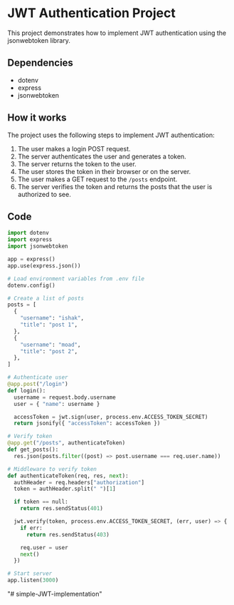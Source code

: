 # JWT Authentication Project

This project demonstrates how to implement JWT authentication using the jsonwebtoken library.

## Dependencies

- dotenv
- express
- jsonwebtoken

## How it works

The project uses the following steps to implement JWT authentication:

1. The user makes a login POST request.
2. The server authenticates the user and generates a token.
3. The server returns the token to the user.
4. The user stores the token in their browser or on the server.
5. The user makes a GET request to the `/posts` endpoint.
6. The server verifies the token and returns the posts that the user is authorized to see.

## Code

```python
import dotenv
import express
import jsonwebtoken

app = express()
app.use(express.json())

# Load environment variables from .env file
dotenv.config()

# Create a list of posts
posts = [
  {
    "username": "ishak",
    "title": "post 1",
  },
  {
    "username": "moad",
    "title": "post 2",
  },
]

# Authenticate user
@app.post("/login")
def login():
  username = request.body.username
  user = { "name": username }

  accessToken = jwt.sign(user, process.env.ACCESS_TOKEN_SECRET)
  return jsonify({ "accessToken": accessToken })

# Verify token
@app.get("/posts", authenticateToken)
def get_posts():
  res.json(posts.filter((post) => post.username === req.user.name))

# Middleware to verify token
def authenticateToken(req, res, next):
  authHeader = req.headers["authorization"]
  token = authHeader.split(" ")[1]

  if token == null:
    return res.sendStatus(401)

  jwt.verify(token, process.env.ACCESS_TOKEN_SECRET, (err, user) => {
    if err:
      return res.sendStatus(403)

    req.user = user
    next()
  })

# Start server
app.listen(3000)
```
"# simple-JWT-implementation" 
